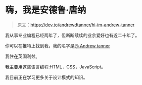 # 嗨，我是安德鲁·唐纳

> 原文：<https://dev.to/andrewdtanner/hi-im-andrew-tanner>

我从事专业编程已经两年了，但断断续续的业余爱好也有近二十年了。

你可以在推特上找到我，我的名字是[@ Andrew tanner](https://twitter.com/andrewdtanner)

我住在英国利兹。

我主要用这些语言编程:HTML，CSS，JavaScript。

我目前正在学习更多关于设计模式的知识。